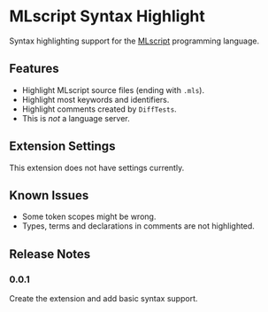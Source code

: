 # MLscript Syntax Highlight

Syntax highlighting support for the [MLscript][mlscript] programming language.

## Features

- Highlight MLscript source files (ending with `.mls`).
- Highlight most keywords and identifiers.
- Highlight comments created by `DiffTests`.
- This is _not_ a language server.

## Extension Settings

This extension does not have settings currently.

## Known Issues

- Some token scopes might be wrong.
- Types, terms and declarations in comments are not highlighted.

## Release Notes

### 0.0.1

Create the extension and add basic syntax support.

[mlscript]: https://github.com/hkust-taco/mlscript
